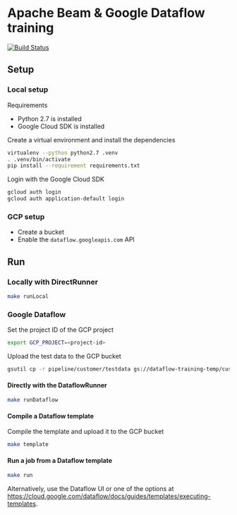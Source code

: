 # Apache Beam & Google Dataflow training

[![Build Status](https://travis-ci.org/Xennis/beam-dataflow-training.svg?branch=master)](https://travis-ci.org/Xennis/beam-dataflow-training)

## Setup

### Local setup

Requirements
* Python 2.7 is installed
* Google Cloud SDK is installed

Create a virtual environment and install the dependencies
```sh
virtualenv --python python2.7 .venv
. .venv/bin/activate
pip install --requirement requirements.txt
```

Login with the Google Cloud SDK
```sh
gcloud auth login
gcloud auth application-default login
```

### GCP setup

* Create a bucket
* Enable the `dataflow.googleapis.com` API

## Run

### Locally with DirectRunner

```sh
make runLocal
```

### Google Dataflow

Set the project ID of the GCP project

```sh
export GCP_PROJECT=<project-id>
```

Upload the test data to the GCP bucket
```sh
gsutil cp -r pipeline/customer/testdata gs://dataflow-training-temp/customer/testdata
```

#### Directly with the DataflowRunner

```sh
make runDataflow
```

#### Compile a Dataflow template

Compile the template and upload it to the GCP bucket
```sh
make template
```

#### Run a job from a Dataflow template

```sh
make run
```

Alternatively, use the Dataflow UI or one of the options at https://cloud.google.com/dataflow/docs/guides/templates/executing-templates.
